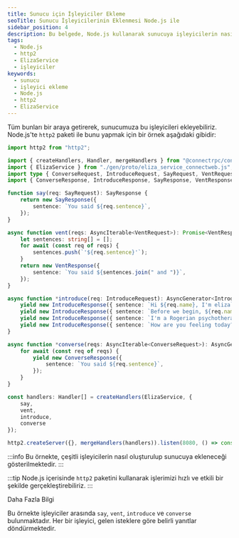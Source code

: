 ```yaml
---
title: Sunucu için İşleyiciler Ekleme
seoTitle: Sunucu İşleyicilerinin Eklenmesi Node.js ile
sidebar_position: 4
description: Bu belgede, Node.js kullanarak sunucuya işleyicilerin nasıl ekleneceği anlatılmaktadır. Aşamaları ve örnek kodları içermektedir.
tags: 
  - Node.js
  - http2
  - ElizaService
  - işleyiciler
keywords: 
  - sunucu
  - işleyici ekleme
  - Node.js
  - http2
  - ElizaService
---
```

Tüm bunları bir araya getirerek, sunucumuza bu işleyicileri ekleyebiliriz. Node.js'te `http2` paketi ile bunu yapmak için bir örnek aşağıdaki gibidir:

```typescript
import http2 from "http2";

import { createHandlers, Handler, mergeHandlers } from "@connectrpc/connect-node";
import { ElizaService } from "./gen/proto/eliza_service_connectweb.js";
import type { ConverseRequest, IntroduceRequest, SayRequest, VentRequest } from "./gen/proto/eliza_service_pb.js";
import { ConverseResponse, IntroduceResponse, SayResponse, VentResponse } from "./gen/proto/eliza_service_pb.js";

function say(req: SayRequest): SayResponse {
    return new SayResponse({
        sentence: `You said ${req.sentence}`,
    });
}

async function vent(reqs: AsyncIterable<VentRequest>): Promise<VentResponse> {
    let sentences: string[] = [];
    for await (const req of reqs) {
        sentences.push(`'${req.sentence}'`);
    }
    return new VentResponse({
        sentence: `You said ${sentences.join(" and ")}`,
    });
}

async function *introduce(req: IntroduceRequest): AsyncGenerator<IntroduceResponse> {
    yield new IntroduceResponse({ sentence: `Hi ${req.name}, I'm eliza` });
    yield new IntroduceResponse({ sentence: `Before we begin, ${req.name}, let me tell you something about myself.` });
    yield new IntroduceResponse({ sentence: `I'm a Rogerian psychotherapist.` });
    yield new IntroduceResponse({ sentence: `How are you feeling today?` });
}

async function *converse(reqs: AsyncIterable<ConverseRequest>): AsyncGenerator<ConverseResponse> {
    for await (const req of reqs) {
        yield new ConverseResponse({
            sentence: `You said ${req.sentence}`,
        });
    }
}

const handlers: Handler[] = createHandlers(ElizaService, {
    say,
    vent,
    introduce,
    converse
});

http2.createServer({}, mergeHandlers(handlers)).listen(8080, () => console.log("Server listening on localhost:8080"));
```

:::info
Bu örnekte, çeşitli işleyicilerin nasıl oluşturulup sunucuya ekleneceği gösterilmektedir.
:::

:::tip
Node.js içerisinde `http2` paketini kullanarak işlerimizi hızlı ve etkili bir şekilde gerçekleştirebiliriz.
:::


Daha Fazla Bilgi

Bu örnekte işleyiciler arasında `say`, `vent`, `introduce` ve `converse` bulunmaktadır. Her bir işleyici, gelen isteklere göre belirli yanıtlar döndürmektedir.